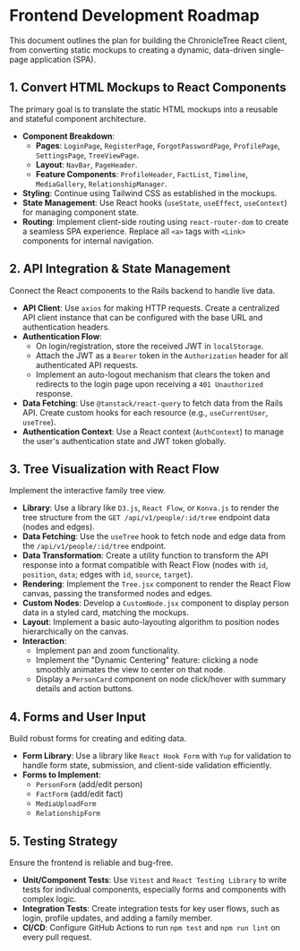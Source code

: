 # Frontend Development Roadmap

This document outlines the plan for building the ChronicleTree React client, from converting static mockups to creating a dynamic, data-driven single-page application (SPA).

## 1. Convert HTML Mockups to React Components

The primary goal is to translate the static HTML mockups into a reusable and stateful component architecture.

-   **Component Breakdown**:
    -   **Pages**: `LoginPage`, `RegisterPage`, `ForgotPasswordPage`, `ProfilePage`, `SettingsPage`, `TreeViewPage`.
    -   **Layout**: `NavBar`, `PageHeader`.
    -   **Feature Components**: `ProfileHeader`, `FactList`, `Timeline`, `MediaGallery`, `RelationshipManager`.
-   **Styling**: Continue using Tailwind CSS as established in the mockups.
-   **State Management**: Use React hooks (`useState`, `useEffect`, `useContext`) for managing component state.
-   **Routing**: Implement client-side routing using `react-router-dom` to create a seamless SPA experience. Replace all `<a>` tags with `<Link>` components for internal navigation.

## 2. API Integration & State Management

Connect the React components to the Rails backend to handle live data.

-   **API Client**: Use `axios` for making HTTP requests. Create a centralized API client instance that can be configured with the base URL and authentication headers.
-   **Authentication Flow**:
    -   On login/registration, store the received JWT in `localStorage`.
    -   Attach the JWT as a `Bearer` token in the `Authorization` header for all authenticated API requests.
    -   Implement an auto-logout mechanism that clears the token and redirects to the login page upon receiving a `401 Unauthorized` response.
-   **Data Fetching**: Use `@tanstack/react-query` to fetch data from the Rails API. Create custom hooks for each resource (e.g., `useCurrentUser`, `useTree`).
-   **Authentication Context**: Use a React context (`AuthContext`) to manage the user's authentication state and JWT token globally.

## 3. Tree Visualization with React Flow

Implement the interactive family tree view.

-   **Library**: Use a library like `D3.js`, `React Flow`, or `Konva.js` to render the tree structure from the `GET /api/v1/people/:id/tree` endpoint data (nodes and edges).
-   **Data Fetching**: Use the `useTree` hook to fetch node and edge data from the `/api/v1/people/:id/tree` endpoint.
-   **Data Transformation**: Create a utility function to transform the API response into a format compatible with React Flow (nodes with `id`, `position`, `data`; edges with `id`, `source`, `target`).
-   **Rendering**: Implement the `Tree.jsx` component to render the React Flow canvas, passing the transformed nodes and edges.
-   **Custom Nodes**: Develop a `CustomNode.jsx` component to display person data in a styled card, matching the mockups.
-   **Layout**: Implement a basic auto-layouting algorithm to position nodes hierarchically on the canvas.
-   **Interaction**:
    -   Implement pan and zoom functionality.
    -   Implement the "Dynamic Centering" feature: clicking a node smoothly animates the view to center on that node.
    -   Display a `PersonCard` component on node click/hover with summary details and action buttons.

## 4. Forms and User Input

Build robust forms for creating and editing data.

-   **Form Library**: Use a library like `React Hook Form` with `Yup` for validation to handle form state, submission, and client-side validation efficiently.
-   **Forms to Implement**:
    -   `PersonForm` (add/edit person)
    -   `FactForm` (add/edit fact)
    -   `MediaUploadForm`
    -   `RelationshipForm`

## 5. Testing Strategy

Ensure the frontend is reliable and bug-free.

-   **Unit/Component Tests**: Use `Vitest` and `React Testing Library` to write tests for individual components, especially forms and components with complex logic.
-   **Integration Tests**: Create integration tests for key user flows, such as login, profile updates, and adding a family member.
-   **CI/CD**: Configure GitHub Actions to run `npm test` and `npm run lint` on every pull request.
